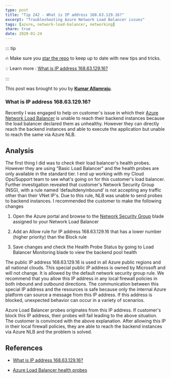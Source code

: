 ```yaml
---
type: post
title: "Tip 242 - What is IP address 168.63.129.16?"
excerpt: "Troubleshooting Azure Network Load Balancer issues"
tags: [azure, network-load-balancer, networking]
share: true
date: 2020-01-24
---
```



::: tip 

:fire: Make sure you [star the repo](http://azuredev.tips?WT.mc_id=azure-azuredevtips-azureappsdev) to keep up to date with new tips and tricks.

:bulb: Learn more :  [What is IP address 168.63.129.16?](https://docs.microsoft.com/en-us/azure/virtual-network/what-is-ip-address-168-63-129-16?WT.mc_id=docs-azuredevtips-azureappsdev)

:::

This post was brought to you by **[Kumar Allamraju](https://twitter.com/kumarallamraju)**. 

### What is IP address 168.63.129.16?

Recently I was engaged to help on customer's issue in which their [Azure Network Load Balancer](https://docs.microsoft.com/en-us/azure/load-balancer/load-balancer-overview/?WT.mc_id=docs-azuredevtips-azureappsdev) is unable to reach their backend instances because the load balancer declared them as  unhealthy. However they can directly reach the backend instances and able to execute the application but unable to reach the same via Azure NLB. 

## Analysis

The first thing I did was to check their load balancer's health probes. However they are using "Basic Load Balancer" and the health probes are only available in the standard tier. I end up working with my Cloud Ops/Support team to see what's going on for this customer's load balancer. Further investigation revealed that customer's Network Security Group (NSG), with a rule named ‘defaultdenyinbound’ is not accepting any traffic other than their VNet IP's. Due to this rule, NLB was unable to send probes to backend instances. I recommended the customer to make the following changes
 

1. Open the Azure portal and browse to the [Network Security Group](https://docs.microsoft.com/en-us/azure/virtual-network/security-overview) blade assigned to your Network Load Balancer

2. Add an Allow rule for IP address 168.63.129.16 that has a lower number (higher priority) than the Block rule

3. Save changes and check the Health Probe Status by going to Load Balancer Monitoring blade to view the backend pool health

The public IP address 168.63.129.16 is used in all Azure public regions and all national clouds. This special public IP address is owned by Microsoft and will not change. It is allowed by the default network security group rule. We recommend that you allow this IP address in any local firewall policies in both inbound and outbound directions. The communication between this special IP address and the resources is safe because only the internal Azure platform can source a message from this IP address. If this address is blocked, unexpected behavior can occur in a variety of scenarios.


Azure Load Balancer probes  originates from this IP address. If customer's block this IP address, their probes will fail leading to the above situation. The customer is convinced with the above explanation. After allowing this IP in their local firewall policies, they are able to reach the backend instances via Azure NLB and the problem is solved.


## References

* [What is IP address 168.63.129.16?](https://docs.microsoft.com/en-us/azure/virtual-network/what-is-ip-address-168-63-129-16?WT.mc_id=docs-azuredevtips-azureappsdev)

* [Azure Load Balancer health probes ](https://docs.microsoft.com/en-us/azure/load-balancer/load-balancer-custom-probe-overview/?WT.mc_id=docs-azuredevtips-azureappsdev)
















